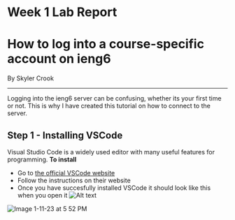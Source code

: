 # Week 1 Lab Report
# How to log into a course-specific account on ieng6
By Skyler Crook
***
Logging into the ieng6 server can be confusing, whether its your first time or not. This is why I have created this tutorial on how to connect to the server.
## Step 1 - Installing VSCode
Visual Studio Code is a widely used editor with many useful features for programming.
**To install**
* Go to [the official VSCode website](https://code.visualstudio.com/)
* Follow the instructions on their website
* Once you have succesfully installed VSCode it should look like this when you open it
![Alt text](file:///Users/skyler/Downloads/Image%201-11-23%20at%205.52%20PM.jpeg)

![Image 1-11-23 at 5 52 PM](https://user-images.githubusercontent.com/105748004/211958360-45aef81e-fda9-4566-b607-a2be943c350b.jpeg)
